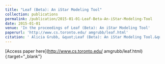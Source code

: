 ```yaml
---
title: "Leaf (Beta): An iStar Modeling Tool"
collection: publications
permalink: /publication/2015-01-01-Leaf-Beta-An-iStar-Modeling-Tool
date: 2015-01-01
venue: 'In the proceedings of Leaf (Beta): An iStar Modeling Tool'
paperurl: 'http://www.cs.toronto.edu/ amgrubb/leaf.html'
citation: ' Alicia Grubb, &quot;Leaf (Beta): An iStar Modeling Tool.&quot; In the proceedings of Leaf (Beta): An iStar Modeling Tool, 2015.'
---
```

[Access paper here](http://www.cs.toronto.edu/ amgrubb/leaf.html){:target="_blank"}
